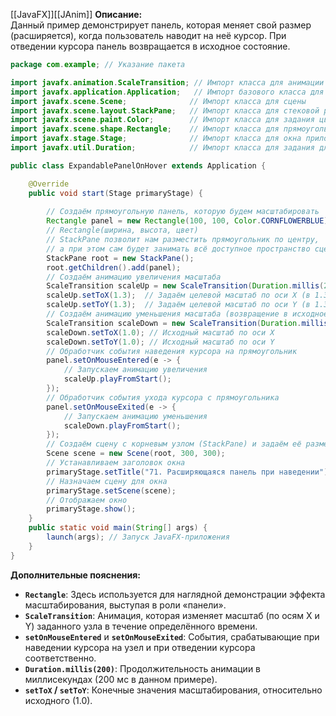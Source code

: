 [[JavaFX]][[JAnim]]
**Описание:**  
Данный пример демонстрирует панель, которая меняет свой размер (расширяется), когда пользователь наводит на неё курсор. При отведении курсора панель возвращается в исходное состояние. 

```java ignore
package com.example; // Указание пакета

import javafx.animation.ScaleTransition; // Импорт класса для анимации масштабирования
import javafx.application.Application;   // Импорт базового класса для JavaFX-приложений
import javafx.scene.Scene;              // Импорт класса для сцены
import javafx.scene.layout.StackPane;   // Импорт класса для стековой раскладки
import javafx.scene.paint.Color;        // Импорт класса для задания цвета
import javafx.scene.shape.Rectangle;    // Импорт класса для прямоугольника
import javafx.stage.Stage;              // Импорт класса для окна приложения
import javafx.util.Duration;            // Импорт класса для задания длительности анимации

public class ExpandablePanelOnHover extends Application {

    @Override
    public void start(Stage primaryStage) {
        
        // Создаём прямоугольную панель, которую будем масштабировать
        Rectangle panel = new Rectangle(100, 100, Color.CORNFLOWERBLUE); 
        // Rectangle(ширина, высота, цвет)
        // StackPane позволит нам разместить прямоугольник по центру, 
        // а при этом сам будет занимать всё доступное пространство сцены
        StackPane root = new StackPane();
        root.getChildren().add(panel);
        // Создаём анимацию увеличения масштаба
        ScaleTransition scaleUp = new ScaleTransition(Duration.millis(200), panel);
        scaleUp.setToX(1.3);  // Задаём целевой масштаб по оси X (в 1.3 раза больше)
        scaleUp.setToY(1.3);  // Задаём целевой масштаб по оси Y (в 1.3 раза больше)
        // Создаём анимацию уменьшения масштаба (возвращение в исходное состояние)
        ScaleTransition scaleDown = new ScaleTransition(Duration.millis(200), panel);
        scaleDown.setToX(1.0); // Исходный масштаб по оси X
        scaleDown.setToY(1.0); // Исходный масштаб по оси Y
        // Обработчик события наведения курсора на прямоугольник
        panel.setOnMouseEntered(e -> {
            // Запускаем анимацию увеличения
            scaleUp.playFromStart(); 
        });
        // Обработчик события ухода курсора с прямоугольника
        panel.setOnMouseExited(e -> {
            // Запускаем анимацию уменьшения
            scaleDown.playFromStart();
        });
        // Создаём сцену с корневым узлом (StackPane) и задаём её размер
        Scene scene = new Scene(root, 300, 300);
        // Устанавливаем заголовок окна
        primaryStage.setTitle("71. Расширяющаяся панель при наведении");
        // Назначаем сцену для окна
        primaryStage.setScene(scene);
        // Отображаем окно
        primaryStage.show();
    }
    public static void main(String[] args) {
        launch(args); // Запуск JavaFX-приложения
    }
}
```

**Дополнительные пояснения:**

- **`Rectangle`**: Здесь используется для наглядной демонстрации эффекта масштабирования, выступая в роли «панели».
- **`ScaleTransition`**: Анимация, которая изменяет масштаб (по осям X и Y) заданного узла в течение определённого времени.
- **`setOnMouseEntered`** и **`setOnMouseExited`**: События, срабатывающие при наведении курсора на узел и при отведении курсора соответственно.
- **`Duration.millis(200)`**: Продолжительность анимации в миллисекундах (200 мс в данном примере).
- **`setToX` / `setToY`**: Конечные значения масштабирования, относительно исходного (1.0).

